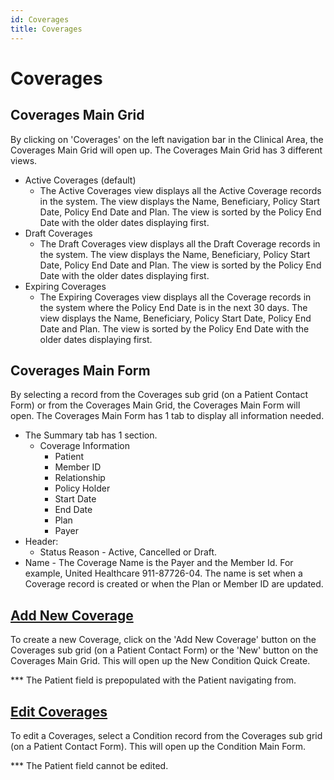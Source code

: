 ```yaml
---
id: Coverages
title: Coverages
---
```


# Coverages 

## Coverages Main Grid

By clicking on 'Coverages' on the left navigation bar in the Clinical Area, the Coverages Main Grid will open up. The Coverages Main Grid has 3 different views.
- Active Coverages (default)
    - The Active Coverages view displays all the Active Coverage records in the system. The view displays the Name, Beneficiary, Policy Start Date, Policy End Date and Plan. The view is sorted by the Policy End Date with the older dates displaying first. 
- Draft Coverages
    - The Draft Coverages view displays all the Draft Coverage records in the system. The view displays the Name, Beneficiary, Policy Start Date, Policy End Date and Plan. The view is sorted by the Policy End Date with the older dates displaying first.
- Expiring Coverages 
    - The Expiring Coverages view displays all the Coverage records in the system where the Policy End Date is in the next 30 days. The view displays the Name, Beneficiary, Policy Start Date, Policy End Date and Plan. The view is sorted by the Policy End Date with the older dates displaying first.

## Coverages Main Form
By selecting a record from the Coverages sub grid (on a Patient Contact Form) or from the Coverages Main Grid, the Coverages Main Form will open. The Coverages Main Form has 1 tab to display all information needed. 

- The Summary tab has 1 section.
    - Coverage Information
        - Patient
        - Member ID
        - Relationship
        - Policy Holder
        - Start Date
        - End Date
        - Plan
        - Payer 
- Header: 
    - Status Reason - Active, Cancelled or Draft. 
- Name -  The Coverage Name is the Payer and the Member Id. For example, United Healthcare 911-87726-04. The name is set when a Coverage record is created or when the Plan or Member ID are updated. 

## <u> Add New Coverage </u> 

To create a new Coverage, click on the 'Add New Coverage' button on the Coverages sub grid (on a Patient Contact Form) or the 'New' button on the Coverages Main Grid. This will open up the New Condition Quick Create.

*** The Patient field is prepopulated with the Patient navigating from. 

## <u> Edit Coverages </u> 

To edit a Coverages, select a Condition record from the Coverages sub grid (on a Patient Contact Form). This will open up the Condition Main Form.

*** The Patient field cannot be edited. 